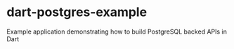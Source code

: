 # dart-postgres-example
Example application demonstrating how to build PostgreSQL backed APIs in Dart
